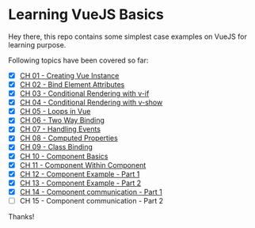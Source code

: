 # Learning VueJS Basics
Hey there, this repo contains some simplest case examples on VueJS for learning purpose.

Following topics have been covered so far:

- [x] [CH 01 - Creating Vue Instance](/01-creating-vue-instance)
- [x] [CH 02 - Bind Element Attributes](/02-bind-element-attributes)
- [x] [CH 03 - Conditional Rendering with v-if](/03-conditional-rendering-with-v-if)
- [x] [CH 04 - Conditional Rendering with v-show](/04-conditional-rendering-with-v-show)
- [x] [CH 05 - Loops in Vue](/05-loops)
- [x] [CH 06 - Two Way Binding](/06-two-way-binding)
- [x] [CH 07 - Handling Events](/07-handling-events)
- [x] [CH 08 - Computed Properties](/08-computed-properties)
- [x] [CH 09 - Class Binding](/09-class-binding)
- [x] [CH 10 - Component Basics](/10-components-basics)
- [x] [CH 11 - Component Within Component](/11-components-within-components)
- [x] [CH 12 - Component Example - Part 1](/12-components-example-01)
- [x] [CH 13 -  Component Example - Part 2](/13-components-example-02)
- [x] [CH 14 -  Component communication - Part 1](/14-component-communication-1)
- [ ] CH 15 -  Component communication - Part 2

Thanks!
